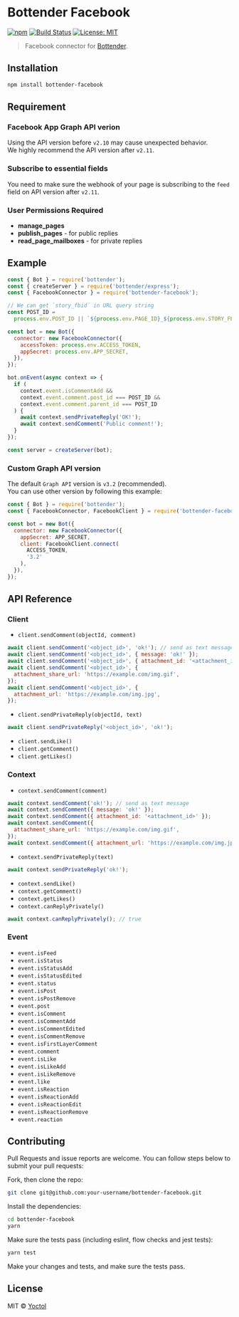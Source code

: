 # Bottender Facebook

[![npm](https://img.shields.io/npm/v/bottender-facebook.svg?style=flat-square)](https://www.npmjs.com/package/bottender-facebook)
[![Build Status](https://travis-ci.org/bottenderjs/bottender-facebook.svg?branch=master)](https://travis-ci.org/bottenderjs/bottender-facebook)
[![License: MIT](https://img.shields.io/badge/License-MIT-yellow.svg)](https://opensource.org/licenses/MIT)

> Facebook connector for [Bottender](https://github.com/Yoctol/bottender).

## Installation

```sh
npm install bottender-facebook
```

## Requirement

### Facebook App Graph API verion

Using the API version before `v2.10` may cause unexpected behavior.\
We highly recommend the API version after `v2.11`.

### Subscribe to essential fields

You need to make sure the webhook of your page is subscribing to the `feed` field on API version after `v2.11`.

### User Permissions Required

- **manage_pages**
- **publish_pages** - for public replies
- **read_page_mailboxes** - for private replies

## Example

```js
const { Bot } = require('bottender');
const { createServer } = require('bottender/express');
const { FacebookConnector } = require('bottender-facebook');

// We can get `story_fbid` in URL query string
const POST_ID =
  process.env.POST_ID || `${process.env.PAGE_ID}_${process.env.STORY_FBID}`;

const bot = new Bot({
  connector: new FacebookConnector({
    accessToken: process.env.ACCESS_TOKEN,
    appSecret: process.env.APP_SECRET,
  }),
});

bot.onEvent(async context => {
  if (
    context.event.isCommentAdd &&
    context.event.comment.post_id === POST_ID &&
    context.event.comment.parent_id === POST_ID
  ) {
    await context.sendPrivateReply('OK!');
    await context.sendComment('Public comment!');
  }
});

const server = createServer(bot);
```

### Custom Graph API version

The default `Graph API` version is `v3.2` (recommended). \
You can use other version by following this example:

```js
const { Bot } = require('bottender');
const { FacebookConnector, FacebookClient } = require('bottender-facebook');

const bot = new Bot({
  connector: new FacebookConnector({
    appSecret: APP_SECRET,
    client: FacebookClient.connect(
      ACCESS_TOKEN,
      '3.2'
    ),
  }),
});
```

## API Reference

### Client

- `client.sendComment(objectId, comment)`

```js
await client.sendComment('<object_id>', 'ok!'); // send as text message
await client.sendComment('<object_id>', { message: 'ok!' });
await client.sendComment('<object_id>', { attachment_id: '<attachment_id>' });
await client.sendComment('<object_id>', {
  attachment_share_url: 'https://example.com/img.gif',
});
await client.sendComment('<object_id>', {
  attachment_url: 'https://example.com/img.jpg',
});
```

- `client.sendPrivateReply(objectId, text)`

```js
await client.sendPrivateReply('<object_id>', 'ok!');
```

- `client.sendLike()`
- `client.getComment()`
- `client.getLikes()`

### Context

- `context.sendComment(comment)`

```js
await context.sendComment('ok!'); // send as text message
await context.sendComment({ message: 'ok!' });
await context.sendComment({ attachment_id: '<attachment_id>' });
await context.sendComment({
  attachment_share_url: 'https://example.com/img.gif',
});
await context.sendComment({ attachment_url: 'https://example.com/img.jpg' });
```

- `context.sendPrivateReply(text)`

```js
await context.sendPrivateReply('ok!');
```

- `context.sendLike()`
- `context.getComment()`
- `context.getLikes()`
- `context.canReplyPrivately()`

```js
await context.canReplyPrivately(); // true
```

### Event

- `event.isFeed`
- `event.isStatus`
- `event.isStatusAdd`
- `event.isStatusEdited`
- `event.status`
- `event.isPost`
- `event.isPostRemove`
- `event.post`
- `event.isComment`
- `event.isCommentAdd`
- `event.isCommentEdited`
- `event.isCommentRemove`
- `event.isFirstLayerComment`
- `event.comment`
- `event.isLike`
- `event.isLikeAdd`
- `event.isLikeRemove`
- `event.like`
- `event.isReaction`
- `event.isReactionAdd`
- `event.isReactionEdit`
- `event.isReactionRemove`
- `event.reaction`

## Contributing

Pull Requests and issue reports are welcome. You can follow steps below to
submit your pull requests:

Fork, then clone the repo:

```sh
git clone git@github.com:your-username/bottender-facebook.git
```

Install the dependencies:

```sh
cd bottender-facebook
yarn
```

Make sure the tests pass (including eslint, flow checks and jest tests):

```sh
yarn test
```

Make your changes and tests, and make sure the tests pass.

## License

MIT © [Yoctol](https://github.com/bottenderjs/bottender-facebook)
